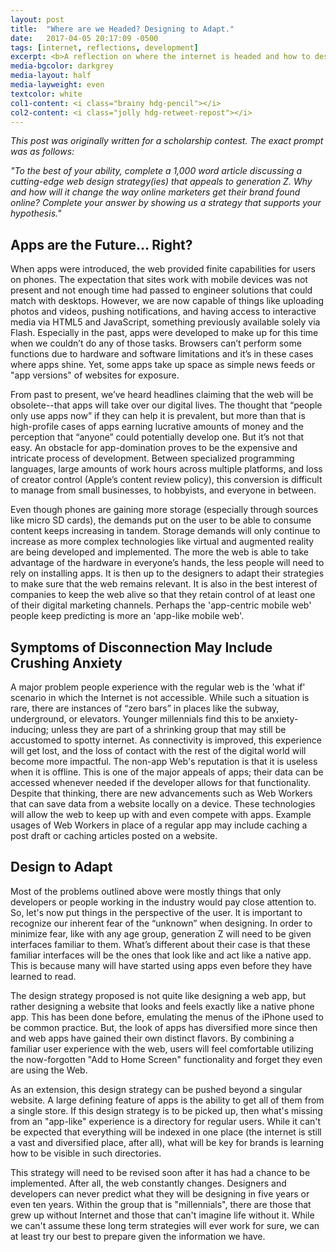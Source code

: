 ```yaml
---
layout: post
title:  "Where are we Headed? Designing to Adapt."
date:   2017-04-05 20:17:09 -0500
tags: [internet, reflections, development]
excerpt: <b>A reflection on where the internet is headed and how to design for the future.</b> - <i>"However, we are now capable of things like uploading photos and videos, pushing notifications, and having access to interactive media via HTML5 and JavaScript, something previously available solely via Flash."</i>
media-bgcolor: darkgrey
media-layout: half
media-layweight: even
textcolor: white
col1-content: <i class="brainy hdg-pencil"></i>
col2-content: <i class="jolly hdg-retweet-repost"></i>
---
```


*This post was originally written for a scholarship contest. The exact prompt was as follows:*

*"To the best of your ability, complete a 1,000 word article discussing a cutting-edge web design strategy(ies) that appeals to generation Z. Why and how will it change the way online marketers get their brand found online? Complete your answer by showing us a strategy that supports your hypothesis."*

## Apps are the Future... Right?

When apps were introduced, the web provided finite capabilities for users on phones. The expectation that sites work with mobile devices was not present and not enough time had passed to engineer solutions that could match with desktops. However, we are now capable of things like uploading photos and videos, pushing notifications, and having access to interactive media via HTML5 and JavaScript, something previously available solely via Flash. Especially in the past, apps were developed to make up for this time when we couldn’t do any of those tasks. Browsers can’t perform some functions due to hardware and software limitations and it’s in these cases where apps shine. Yet, some apps take up space as simple news feeds or "app versions" of websites for exposure.

From past to present, we’ve heard headlines claiming that the web will be obsolete--that apps will take over our digital lives. The thought that “people only use apps now” if they can help it is prevalent, but more than that is high-profile cases of apps earning lucrative amounts of money and the perception that “anyone” could potentially develop one. But it’s not that easy. An obstacle for app-domination proves to be the expensive and intricate process of development. Between specialized programming languages, large amounts of work hours across multiple platforms, and loss of creator control (Apple’s content review policy), this conversion is difficult to manage from small businesses, to hobbyists, and everyone in between.

Even though phones are gaining more storage (especially through sources like micro SD cards), the demands put on the user to be able to consume content keeps increasing in tandem. Storage demands will only continue to increase as more complex technologies like virtual and augmented reality are being developed and implemented. The more the web is able to take advantage of the hardware in everyone’s hands, the less people will need to rely on installing apps. It is then up to the designers to adapt their strategies to make sure that the web remains relevant. It is also in the best interest of companies to keep the web alive so that they retain control of at least one of their digital marketing channels. Perhaps the 'app-centric mobile web' people keep predicting is more an 'app-like mobile web'.

## Symptoms of Disconnection May Include Crushing Anxiety

A major problem people experience with the regular web is the 'what if' scenario in which the Internet is not accessible. While such a situation is rare, there are instances of “zero bars” in places like the subway, underground, or elevators. Younger millennials find this to be anxiety-inducing; unless they are part of a shrinking group that may still be accustomed to spotty internet. As connectivity is improved, this experience will get lost, and the loss of contact with the rest of the digital world will become more impactful.
The non-app Web's reputation is that it is useless when it is offline. This is one of the major appeals of apps; their data can be accessed whenever needed if the developer allows for that functionality. Despite that thinking, there are new advancements such as Web Workers that can save data from a website locally on a device. These technologies will allow the web to keep up with and even compete with apps. Example usages of Web Workers in place of a regular app may include caching a post draft or caching articles posted on a website.

## Design to Adapt

Most of the problems outlined above were mostly things that only developers or people working in the industry would pay close attention to. So, let's now put things in the perspective of the user. It is important to recognize our inherent fear of the “unknown” when designing. In order to minimize fear, like with any age group, generation Z will need to be given interfaces familiar to them. What’s different about their case is that these familiar interfaces will be the ones that look like and act like a native app. This is because many will have started using apps even before they have learned to read.

The design strategy proposed is not quite like designing a web app, but rather designing a website that looks and feels exactly like a native phone app. This has been done before, emulating the menus of the iPhone used to be common practice. But, the look of apps has diversified more since then and web apps have gained their own distinct flavors. By combining a familiar user experience with the web, users will feel comfortable utilizing the now-forgotten "Add to Home Screen" functionality and forget they even are using the Web.

As an extension, this design strategy can be pushed beyond a singular website. A large defining feature of apps is the ability to get all of them from a single store. If this design strategy is to be picked up, then what's missing from an "app-like" experience is a directory for regular users. While it can't be expected that everything will be indexed in one place (the internet is still a vast and diversified place, after all), what will be key for brands is learning how to be visible in such directories.

This strategy will need to be revised soon after it has had a chance to be implemented. After all, the web constantly changes. Designers and developers can never predict what they will be designing in five years or even ten years. Within the group that is "millennials", there are those that grew up without Internet and those that can't imagine life without it. While we can't assume these long term strategies will ever work for sure, we can at least try our best to prepare given the information we have.
